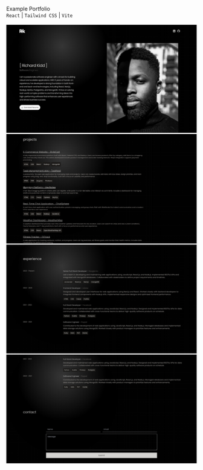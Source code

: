 Example Portfolio
<br>
``React`` | ``Tailwind CSS`` | ``Vite``
<br>
<br>
![](richardKidd-1.jpg)
![](richardKidd-2.png)
![](richardKidd-3.jpg)
![](richardKidd-4.jpg)
